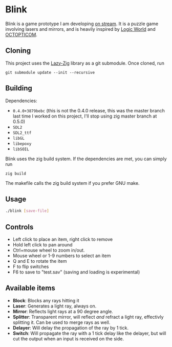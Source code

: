 # Blink

Blink is a game prototype I am developing [on
stream](https://www.twitch.tv/stenodyon). It is a puzzle game involving lasers
and mirrors, and is heavily inspired by [Logic World](https://logicworld.net/)
and [OCTOPTICOM](https://store.steampowered.com/app/943190/OCTOPTICOM/).

## Cloning

This project uses the [Lazy-Zig](https://github.com/BraedonWooding/Lazy-Zig)
library as a git submodule. Once cloned, run

```
git submodule update --init --recursive
```

## Building
Dependencies:

* `0.4.0+3879bebc` (this is not the 0.4.0 release, this was the master
  branch last time I worked on this project, I'll stop using zig master branch
  at 0.5.0)
* `SDL2`
* `SDL2_ttf`
* `libGL`
* `libepoxy`
* `libSOIL`

Blink uses the zig build system. If the dependencies are met, you can simply run
```
zig build
```

The makefile calls the zig build system if you prefer GNU make.

## Usage

```bash
./blink [save-file]
```

## Controls

* Left click to place an item, right click to remove
* Hold left click to pan around
* Ctrl+mouse wheel to zoom in/out.
* Mouse wheel or 1-9 numbers to select an item
* Q and E to rotate the item
* F to flip switches
* F6 to save to "test.sav" (saving and loading is experimental)

## Available items

* **Block**: Blocks any rays hitting it
* **Laser**: Generates a light ray, always on.
* **Mirror**: Reflects light rays at a 90 degree angle.
* **Splitter**: Transparent mirror, will reflect *and* refract a light ray,
  effectivly splitting it. Can be used to merge rays as well.
* **Delayer**: Will delay the propagation of the ray by 1 tick.
* **Switch**: Will propagate the ray with a 1 tick delay like the delayer, but
  will cut the output when an input is received on the side.

